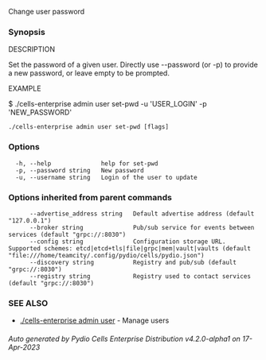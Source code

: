 Change user password

### Synopsis


DESCRIPTION

  Set the password of a given user. 
  Directly use --password (or -p) to provide a new password, or leave empty to be prompted.

EXAMPLE

  $ ./cells-enterprise admin user set-pwd -u 'USER_LOGIN' -p 'NEW_PASSWORD'


```
./cells-enterprise admin user set-pwd [flags]
```

### Options

```
  -h, --help              help for set-pwd
  -p, --password string   New password
  -u, --username string   Login of the user to update
```

### Options inherited from parent commands

```
      --advertise_address string   Default advertise address (default "127.0.0.1")
      --broker string              Pub/sub service for events between services (default "grpc://:8030")
      --config string              Configuration storage URL. Supported schemes: etcd|etcd+tls|file|grpc|mem|vault|vaults (default "file:///home/teamcity/.config/pydio/cells/pydio.json")
      --discovery string           Registry and pub/sub (default "grpc://:8030")
      --registry string            Registry used to contact services (default "grpc://:8030")
```

### SEE ALSO

* [./cells-enterprise admin user](./cells-enterprise-admin-user)	 - Manage users

###### Auto generated by Pydio Cells Enterprise Distribution v4.2.0-alpha1 on 17-Apr-2023
